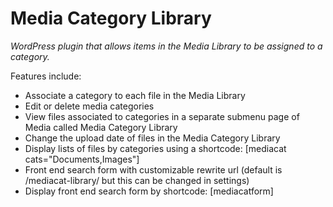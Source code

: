 Media Category Library
==========

*WordPress plugin that allows items in the Media Library to be assigned to a category.*

Features include:

* Associate a category to each file in the Media Library
* Edit or delete media categories
* View files associated to categories in a separate submenu page of Media called Media Category Library
* Change the upload date of files in the Media Category Library
* Display lists of files by categories using a shortcode: [mediacat cats="Documents,Images"]
* Front end search form with customizable rewrite url (default is /mediacat-library/ but this can be changed in settings)
* Display front end search form by shortcode: [mediacatform]
